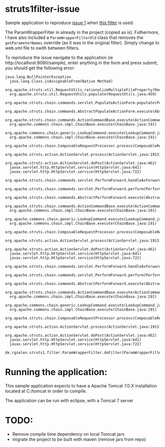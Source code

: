 struts1filter-issue
===================

Sample application to reproduce [issue 1](https://github.com/rgielen/struts1filter/issues/1) when [this filter](https://github.com/rgielen/struts1filter/tree/develop) is used.

The ParamWrapperFilter in already in the project (copied as is). Futhermore, I have also included a `ParamWrapperFilterOld` class that removes the `getParameterNames` override (as it was in the original filter). Simply change to web.xml file to swith between filters.

To reproduce the issue navigate to the application (ie http://localhost:8080/sample), enter anything in the form and press submit; you should get the following error:
````
java.lang.NullPointerException
  java.lang.Class.isAssignableFrom(Native Method)
  org.apache.struts.util.RequestUtils.rationalizeMultipleFileProperty(RequestUtils.java:506)
  org.apache.struts.util.RequestUtils.populate(RequestUtils.java:459)
  org.apache.struts.chain.commands.servlet.PopulateActionForm.populate(PopulateActionForm.java:50)
  org.apache.struts.chain.commands.AbstractPopulateActionForm.execute(AbstractPopulateActionForm.java:60)
  org.apache.struts.chain.commands.ActionCommandBase.execute(ActionCommandBase.java:51)
  org.apache.commons.chain.impl.ChainBase.execute(ChainBase.java:191)
  org.apache.commons.chain.generic.LookupCommand.execute(LookupCommand.java:305)
  org.apache.commons.chain.impl.ChainBase.execute(ChainBase.java:191)
  org.apache.struts.chain.ComposableRequestProcessor.process(ComposableRequestProcessor.java:283)
  org.apache.struts.action.ActionServlet.process(ActionServlet.java:1913)
  org.apache.struts.action.ActionServlet.doPost(ActionServlet.java:462)
  javax.servlet.http.HttpServlet.service(HttpServlet.java:641)
  javax.servlet.http.HttpServlet.service(HttpServlet.java:722)
  org.apache.struts.chain.commands.servlet.PerformForward.handleAsForward(PerformForward.java:113)
  org.apache.struts.chain.commands.servlet.PerformForward.perform(PerformForward.java:96)
  org.apache.struts.chain.commands.AbstractPerformForward.execute(AbstractPerformForward.java:54)
  org.apache.struts.chain.commands.ActionCommandBase.execute(ActionCommandBase.java:51)
  org.apache.commons.chain.impl.ChainBase.execute(ChainBase.java:191)
  org.apache.commons.chain.generic.LookupCommand.execute(LookupCommand.java:305)
  org.apache.commons.chain.impl.ChainBase.execute(ChainBase.java:191)
  org.apache.struts.chain.ComposableRequestProcessor.process(ComposableRequestProcessor.java:283)
  org.apache.struts.action.ActionServlet.process(ActionServlet.java:1913)
  org.apache.struts.action.ActionServlet.doPost(ActionServlet.java:462)
  javax.servlet.http.HttpServlet.service(HttpServlet.java:641)
  javax.servlet.http.HttpServlet.service(HttpServlet.java:722)
  org.apache.struts.chain.commands.servlet.PerformForward.handleAsForward(PerformForward.java:113)
  org.apache.struts.chain.commands.servlet.PerformForward.perform(PerformForward.java:96)
  org.apache.struts.chain.commands.AbstractPerformForward.execute(AbstractPerformForward.java:54)
  org.apache.struts.chain.commands.ActionCommandBase.execute(ActionCommandBase.java:51)
  org.apache.commons.chain.impl.ChainBase.execute(ChainBase.java:191)
  org.apache.commons.chain.generic.LookupCommand.execute(LookupCommand.java:305)
  org.apache.commons.chain.impl.ChainBase.execute(ChainBase.java:191)
  org.apache.struts.chain.ComposableRequestProcessor.process(ComposableRequestProcessor.java:283)
  org.apache.struts.action.ActionServlet.process(ActionServlet.java:1913)
  org.apache.struts.action.ActionServlet.doPost(ActionServlet.java:462)
  javax.servlet.http.HttpServlet.service(HttpServlet.java:641)
  javax.servlet.http.HttpServlet.service(HttpServlet.java:722)
  de.rgielen.struts1.filter.ParamWrapperFilter.doFilter(ParamWrapperFilter.java:73)
````

Running the application:
===================
This sample application expects to have a Apache Tomcat 7.0.X installation located at C:/tomcat in order to compile.

The application can be run with eclipse, with a Tomcat 7 server


TODO:
===================
  - Remove compile time dependency on local Tomcat jars
  - migrate the project to be built with maven (remove jars from repo)



